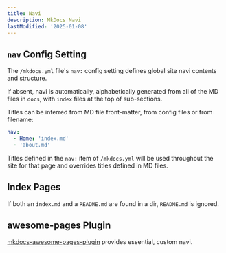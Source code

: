 ```yaml
---
title: Navi
description: MkDocs Navi
lastModified: '2025-01-08'
---
```


## `nav` Config Setting

The `/mkdocs.yml` file's `nav:` config setting defines global site navi contents and structure.

If absent, navi is automatically, alphabetically generated from all of the MD files in `docs`, with `index` files at the top of sub-sections.

Titles can be inferred from MD file front-matter, from config files or from filename:

```yml
nav:
  - Home: 'index.md'
  - 'about.md'
```

Titles defined in the `nav:` item of  `/mkdocs.yml` will be used throughout the site for that page and overrides titles defined in MD files.

## Index Pages

If both an `index.md` and a `README.md` are found in a dir, `README.md` is ignored.

## awesome-pages Plugin

[mkdocs-awesome-pages-plugin](/docs-tech/tooling/SSGs/mkdocs/add-ons/mkdocs-awsome-pages-plugin) provides essential, custom navi.
